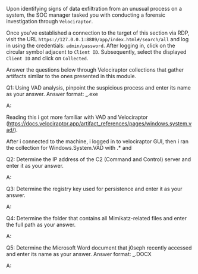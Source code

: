 
Upon identifying signs of data exfiltration from an unusual process on a system, the SOC manager tasked you with conducting a forensic investigation through `Velociraptor`.

Once you've established a connection to the target of this section via RDP, visit the URL `https://127.0.0.1:8889/app/index.html#/search/all` and log in using the credentials: `admin/password`. After logging in, click on the circular symbol adjacent to `Client ID`. Subsequently, select the displayed `Client ID` and click on `Collected`.

Answer the questions below through Velociraptor collections that gather artifacts similar to the ones presented in this module.

Q1: Using VAD analysis, pinpoint the suspicious process and enter its name as your answer. Answer format: _.exe

A:

Reading this i got more familiar with VAD and Velociraptor (https://docs.velociraptor.app/artifact_references/pages/windows.system.vad/).

After i connected to the machine, i logged in to velociraptor GUI, then i ran the collection for Windows.System.VAD with .* and 



Q2: Determine the IP address of the C2 (Command and Control) server and enter it as your answer.

A:

Q3: Determine the registry key used for persistence and enter it as your answer.

A:

Q4: Determine the folder that contains all Mimikatz-related files and enter the full path as your answer.

A:

Q5: Determine the Microsoft Word document that j0seph recently accessed and enter its name as your answer. Answer format: _.DOCX

A:
